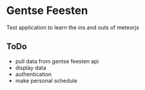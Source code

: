# Gentse Feesten

Test application to learn the ins and outs of meteorjs

## ToDo

* pull data from gentse feesten api
* display data
* authentication
* make personal schedule